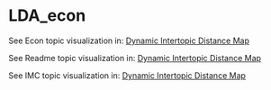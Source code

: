 # LDA_econ

See Econ topic visualization in: [Dynamic Intertopic Distance Map](https://htmlpreview.github.io/?https://github.com/hesongrun/LDA_econ/blob/master/Topic_visualization/topic_model.html)

See Readme topic visualization in: [Dynamic Intertopic Distance Map](https://htmlpreview.github.io/?https://github.com/hesongrun/LDA_econ/blob/master/Topic_visualization/Readme_Topic_vis.html)

See IMC topic visualization in: [Dynamic Intertopic Distance Map](https://htmlpreview.github.io/?https://github.com/hesongrun/LDA_econ/blob/master/Topic_visualization/IMC_topic_model.html)
